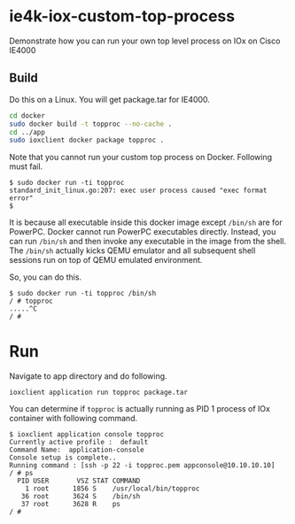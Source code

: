 # ie4k-iox-custom-top-process
Demonstrate how you can run your own top level process on IOx on Cisco IE4000

## Build

Do this on a Linux.  You will get package.tar for IE4000.

```sh
cd docker
sudo docker build -t topproc --no-cache .
cd ../app
sudo ioxclient docker package topproc .
```

Note that you cannot run your custom top process on Docker.
Following must fail.

```shell-session
$ sudo docker run -ti topproc
standard_init_linux.go:207: exec user process caused "exec format error"
$
```

It is because all executable inside this docker image except `/bin/sh` are
for PowerPC.  Docker cannot run PowerPC executables directly.
Instead, you can run `/bin/sh` and then invoke any executable in the image
from the shell.  The `/bin/sh` actually kicks QEMU emulator and all
subsequent shell sessions run on top of QEMU emulated environment.

So, you can do this.

```shell-session
$ sudo docker run -ti topproc /bin/sh
/ # topproc
.....^C
/ #
```

# Run

Navigate to app directory and do following.

```console
ioxclient application run topproc package.tar
```

You can determine if `topproc` is actually running as PID 1 process of IOx container with following command.

```shell-session
$ ioxclient application console topproc
Currently active profile :  default
Command Name:  application-console
Console setup is complete..
Running command : [ssh -p 22 -i topproc.pem appconsole@10.10.10.10]
/ # ps
  PID USER       VSZ STAT COMMAND
    1 root      1856 S    /usr/local/bin/topproc
   36 root      3624 S    /bin/sh
   37 root      3628 R    ps
/ # 
```
